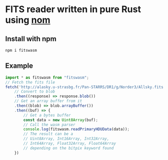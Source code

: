 # FITS reader written in pure Rust using [nom](https://github.com/Geal/nom)

## Install with npm

```npm i fitswasm```

## Example

```js
import * as fitswasm from "fitswasm";
// Fetch the fits file
fetch('http://alasky.u-strasbg.fr/Pan-STARRS/DR1/g/Norder3/Allsky.fits')
    // Convert to blob
    .then((response) => response.blob())
    // Get an array buffer from it
    .then((blob) => blob.arrayBuffer())
    .then((buf) => {
        // Get a bytes buffer
        const data = new Uint8Array(buf);
        // Call the wasm parser
        console.log(fitswasm.readPrimaryHDUData(data));
        // The result can be a
        // Uint8Array, Int16Array, Int32Array,
        // Int64Array, Float32Array, Float64Array
        // depending on the bitpix keyword found
    })
```
